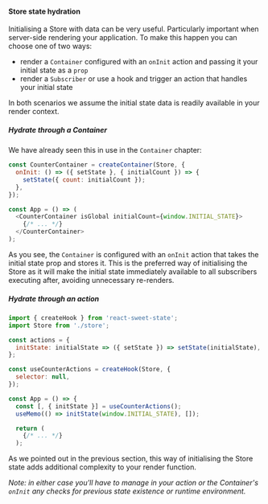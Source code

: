 #### Store state hydration

Initialising a Store with data can be very useful. Particularly important when server-side rendering your application. To make this happen you can choose one of two ways:

- render a `Container` configured with an `onInit` action and passing it your initial state as a `prop`
- render a `Subscriber` or use a hook and trigger an action that handles your initial state

In both scenarios we assume the initial state data is readily available in your render context.

##### Hydrate through a Container

We have already seen this in use in the `Container` chapter:

```js
const CounterContainer = createContainer(Store, {
  onInit: () => ({ setState }, { initialCount }) => {
    setState({ count: initialCount });
  },
});

const App = () => (
  <CounterContainer isGlobal initialCount={window.INITIAL_STATE}>
    {/* ... */}
  </CounterContainer>
);
```

As you see, the `Container` is configured with an `onInit` action that takes the initial state prop and stores it. This is the preferred way of initialising the Store as it will make the initial state immediately available to all subscribers executing after, avoiding unnecessary re-renders.

##### Hydrate through an action

```js
import { createHook } from 'react-sweet-state';
import Store from './store';

const actions = {
  initState: initialState => ({ setState }) => setState(initialState),
};

const useCounterActions = createHook(Store, {
  selector: null,
});

const App = () => {
  const [, { initState }] = useCounterActions();
  useMemo(() => initState(window.INITIAL_STATE), []);

  return (
    {/* ... */}
  );
```

As we pointed out in the previous section, this way of initialising the Store state adds additional complexity to your render function.

_Note: in either case you'll have to manage in your action or the Container's `onInit` any checks for previous state existence or runtime environment._
